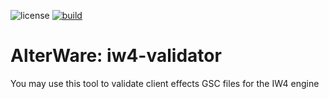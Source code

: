 ![license](https://img.shields.io/github/license/alterware/iw4-validator.svg)
[![build](https://github.com/alterware/iw4-validator/workflows/Build/badge.svg)](https://github.com/alterware/iw4-validator/actions)

# AlterWare: iw4-validator
 You may use this tool to validate client effects GSC files for the IW4 engine
